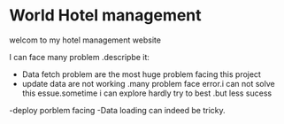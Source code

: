 # World Hotel management

welcom to my hotel management website

I can face many problem .descripbe it:

- Data fetch problem are the most huge problem facing this project
- update data are not working .many problem face error.i can not solve this essue.sometime i can explore hardly try to best .but less sucess

-deploy porblem facing
-Data loading can indeed be tricky. 
